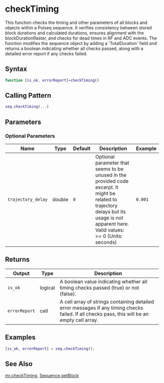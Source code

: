 # checkTiming

This function checks the timing and other parameters of all blocks and objects within a Pulseq sequence.  It verifies consistency between stored block durations and calculated durations, ensures alignment with the blockDurationRaster, and checks for dead times in RF and ADC events. The function modifies the sequence object by adding a 'TotalDuration' field and returns a boolean indicating whether all checks passed, along with a detailed error report if any checks failed.

## Syntax

```matlab
function [is_ok, errorReport]=checkTiming()
```

## Calling Pattern

```matlab
seq.checkTiming(...)
```

## Parameters


### Optional Parameters

| Name | Type | Default | Description | Example |
|------|------|---------|-------------|---------|
| `trajectory_delay` | double | `0` | Optional parameter that seems to be unused in the provided code excerpt.  It might be related to trajectory delays but its usage is not apparent here. Valid values: >= 0 (Units: seconds) | `0.001` |

## Returns

| Output | Type | Description |
|--------|------|-------------|
| `is_ok` | logical | A boolean value indicating whether all timing checks passed (true) or not (false). |
| `errorReport` | cell | A cell array of strings containing detailed error messages if any timing checks failed.  If all checks pass, this will be an empty cell array. |

## Examples

```matlab
[is_ok, errorReport] = seq.checkTiming();
```

## See Also

[mr.checkTiming](checkTiming.md), [Sequence.getBlock](getBlock.md)
